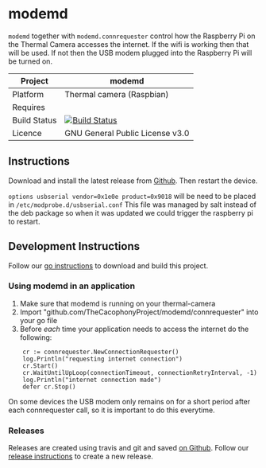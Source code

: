 # modemd

`modemd` together with `modemd.connrequester` control how the Raspberry Pi on the Thermal Camera accesses the internet.  If the wifi is working then that will be used.   If not then the USB modem plugged into the Raspberry Pi will be turned on.

Project | modemd
---|--- |
Platform | Thermal camera (Raspbian) |
Requires | <nothing> |
Build Status | [![Build Status](https://api.travis-ci.com/TheCacophonyProject/modemd.svg?branch=master)](https://travis-ci.com/TheCacophonyProject/modemd) |
Licence | GNU General Public License v3.0 |

## Instructions

Download and install the latest release from [Github](https://github.com/TheCacophonyProject/modemd/releases).  Then restart the device.

`options usbserial vendor=0x1e0e product=0x9018`  will be need to be placed in `/etc/modprobe.d/usbserial.conf`
This file was managed by salt instead of the deb package so when it was updated we could trigger the raspberry pi to restart.

## Development Instructions

Follow our [go instructions](https://docs.cacophony.org.nz/home/developing-in-go) to download and build this project.

### Using modemd in an application

1. Make sure that modemd is running on your thermal-camera
2. Import "github.com/TheCacophonyProject/modemd/connrequester" into your go file
3. Before _each_ time your application needs to access the internet do the following:
```
	cr := connrequester.NewConnectionRequester()
	log.Println("requesting internet connection")
	cr.Start()
	cr.WaitUntilUpLoop(connectionTimeout, connectionRetryInterval, -1)
	log.Println("internet connection made")
	defer cr.Stop()
```

On some devices the USB modem only remains on for a short period after each connrequester call, so it is important to do this everytime.


### Releases
Releases are created using travis and git and saved [on Github](https://github.com/TheCacophonyProject/modemd/releases).   Follow our [release instructions](https://docs.cacophony.org.nz/home/creating-releases) to create a new release.

